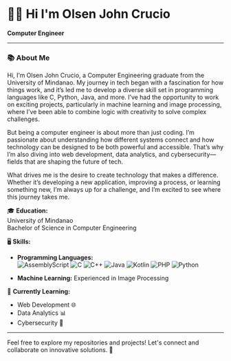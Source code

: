 # 👨‍💻 Hi I'm Olsen John Crucio

**Computer Engineer**

---

### 📚 About Me
Hi, I’m Olsen John Crucio, a Computer Engineering graduate from the University of Mindanao. My journey in tech began with a fascination for how things work, and it’s led me to develop a diverse skill set in programming languages like C, Python, Java, and more. I’ve had the opportunity to work on exciting projects, particularly in machine learning and image processing, where I’ve been able to combine logic with creativity to solve complex challenges.

But being a computer engineer is about more than just coding. I’m passionate about understanding how different systems connect and how technology can be designed to be both powerful and accessible. That’s why I’m also diving into web development, data analytics, and cybersecurity—fields that are shaping the future of tech.

What drives me is the desire to create technology that makes a difference. Whether it’s developing a new application, improving a process, or learning something new, I’m always up for a challenge, and I’m excited to see where this journey takes me.

🎓 **Education:**  
University of Mindanao  
Bachelor of Science in Computer Engineering

🖥 **Skills:**  
- **Programming Languages:**<br/>
  ![AssemblyScript](https://img.shields.io/badge/assembly%20script-%23000000.svg?style=for-the-badge&logo=assemblyscript&logoColor=white)
  ![C](https://img.shields.io/badge/c-%2300599C.svg?style=for-the-badge&logo=c&logoColor=white)
  ![C++](https://img.shields.io/badge/c++-%2300599C.svg?style=for-the-badge&logo=c%2B%2B&logoColor=white)
  ![Java](https://img.shields.io/badge/java-%23ED8B00.svg?style=for-the-badge&logo=openjdk&logoColor=white)
  ![Kotlin](https://img.shields.io/badge/kotlin-%237F52FF.svg?style=for-the-badge&logo=kotlin&logoColor=white)
  ![PHP](https://img.shields.io/badge/php-%23777BB4.svg?style=for-the-badge&logo=php&logoColor=white)
  ![Python](https://img.shields.io/badge/python-3670A0?style=for-the-badge&logo=python&logoColor=ffdd54)
  
- **Machine Learning:** Experienced in Image Processing

🚀 **Currently Learning:**  
- Web Development 🌐
- Data Analytics 📊
- Cybersecurity 🔐

---

Feel free to explore my repositories and projects! Let's connect and collaborate on innovative solutions. 🚀
